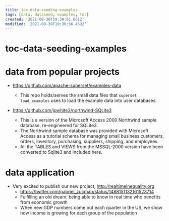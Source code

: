 ```yaml
---
title: toc-data-seeding-examples
tags: [data, dataseed, examples, toc]
created: '2021-08-30T19:30:01.661Z'
modified: '2021-08-30T19:30:56.453Z'
---
```


# toc-data-seeding-examples

# data from popular projects

- https://github.com/apache-superset/examples-data
  - This repo holds/serves the small data files that `superset load_examples` uses to load the example data into user databases.

- https://github.com/jpwhite3/northwind-SQLite3
  - This is a version of the Microsoft Access 2000 Northwind sample database, re-engineered for SQLite3.
  - The Northwind sample database was provided with Microsoft Access as a tutorial schema for managing small business customers, orders, inventory, purchasing, suppliers, shipping, and employees.
  - All the TABLES and VIEWS from the MSSQL-2000 version have been converted to Sqlite3 and included here.
# data application
- Very excited to publish our new project, http://realtimeinequality.org 
  - https://twitter.com/gabriel_zucman/status/1488151132161523714
  - Fulfilling an old dream: being able to know in real time who benefits from economic growth
  - When new GDP numbers come out each quarter in the US, we show how income is growing for each group of the population

